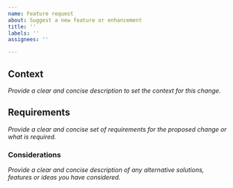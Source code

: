 ```yaml
---
name: Feature request
about: Suggest a new feature or enhancement
title: ''
labels: ''
assignees: ''

---
```


## Context ##

_Provide a clear and concise description to set the context for this change._

## Requirements ##

_Provide a clear and concise set of requirements for the proposed change or what is required._

### Considerations ###

_Provide a clear and concise description of any alternative solutions, features or ideas you have considered._
